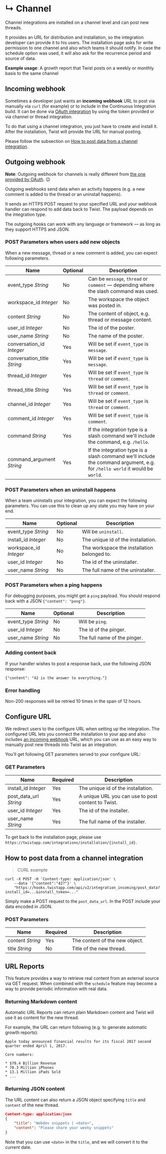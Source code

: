 # &#8627; Channel

Channel integrations are installed on a channel level and can post new threads.

It provides an URL for distribution and installation, so the integration
developer can provide it to his users. The installation page asks for write
permission to one channel and also which teams it should notify. In case the
schedule option was used, it will also ask for the recurrence period and source
of data.

**Example usage**: A growth report that Twist posts on a weekly or monthly
basis to the same channel


## Incoming webhook

Sometimes a developer just wants an **incoming webhook** URL to post
via manually via `curl` (for example) or to include in the Continuous
Integration build. It can be done via [OAuth integration](#oauth) by
using the token provided or via channel or thread integration.

To do that using a channel integration, you just have to create and install
it. After the installation, Twist will provide the URL for manual posting.

Please follow the subsection on
[How to post data from a channel integration](#how-to-post-data-from-a-channel-integration).


## Outgoing webhook

**Note**: Outgoing webhook for channels is really different from [the
one provided by OAuth](#outgoing-webhook). 😉

Outgoing webhooks send data when an activity happens (e.g. a new
comment is added to the thread or an uninstall happens).

It sends an HTTPS POST request to your specified URL and your webhook
handler can respond to add data back to Twist. The payload depends on
the integration type.

The outgoing hooks can work with any language or framework — as long as they
support HTTPS and JSON.


### POST Parameters when users add new objects

When a new message, thread or a new comment is added, you can expect following
parameters.

| Name | Optional | Description |
| --- | --- | --- |
| event_type *String* | No | Can be `message`, `thread` or `comment` — depending where the slash command was used. |
| workspace_id *Integer* | No | The workspace the object was posted in. |
| content *String* | No | The content of object, e.g. thread or message content. |
| user_id *Integer* | No | The id of the poster. |
| user_name *String* | No | The name of the poster. |
| conversation_id *Integer* | Yes | Will be set if `event_type` is `message`. |
| conversation_title *String* | Yes | Will be set if `event_type` is `message`. |
| thread_id *Integer* | Yes | Will be set if `event_type` is `thread` or `comment`. |
| thread_title *String* | Yes | Will be set if `event_type` is `thread` or `comment`. |
| channel_id *Integer* | Yes | Will be set if `event_type` is `thread` or `comment`. |
| comment_id *Integer* | Yes | Will be set if `event_type` is `comment`. |
| command *String* | Yes | If the integration type is a slash command we'll include the command, e.g. `/hello`. |
| command_argument *String* | Yes | If the integration type is a slash command we'll include the command argument, e.g. for `/hello world` it would be `world`. |


### POST Parameters when an uninstall happens

When a team uninstalls your integration, you can expect the following
parameters. You can use this to clean up any state you may have on your end.

| Name | Optional | Description |
| --- | --- | --- |
| event_type *String* | No | Will be `uninstall`. |
| install_id *Integer* | No | The unique id of the installation. |
| workspace_id *Integer* | No | The workspace the installation belonged to. |
| user_id *Integer* | No | The id of the uninstaller. |
| user_name *String* | No | The full name of the uninstaller. |


### POST Parameters when a ping happens

For debugging purposes, you might get a `ping` payload. You should respond back
with a JSON `{"content": "pong"}`.

| Name | Optional | Description |
| --- | --- | --- |
| event_type *String* | No | Will be `ping`. |
| user_id *Integer* | No | The id of the pinger. |
| user_name *String* | No | The full name of the pinger. |


### Adding content back

If your handler wishes to post a response back, use the following JSON
response:

`{"content": "42 is the answer to everything."}`


### Error handling

Non-200 responses will be retried 10 times in the span of 12 hours.


## Configure URL

We redirect users to the configure URL when setting up the integration. The
configured URL lets you connect the installation to your app and also
includes [an incoming webhook](#channel-incoming-webhook) URL, which you can use
as an easy way to manually post new threads into Twist as an integration.

You'll get following GET parameters served to your configure URL:


### GET Parameters

| Name | Required | Description |
| --- | --- | --- |
| install_id *Integer* | Yes | The unique id of the installation. |
| post_data_url *String* | Yes | A unique URL you can use to post content to Twist. |
| user_id *Integer* | Yes | The id of the installer. |
| user_name *String* | Yes | The full name of the installer. |

To get back to the installation page, please use
`https://twistapp.com/integrations/installation/{install_id}`.

## How to post data from a channel integration

> CURL example

```shell
curl -X POST -H 'Content-type: application/json' \
    --data '{"content":"42?"}' \
    "https://hooks.twistapp.com/api/v2/integration_incoming/post_data?install_id=...&install_token=..."
```

Simply make a POST request to the `post_data_url`. In the POST include your data
encoded in JSON.

### POST Parameters

| Name | Required | Description |
| --- | --- | --- |
| content *String* | Yes | The content of the new object. |
| title *String* | No | Title of the new thread. |


## URL Reports

This feature provides a way to retrieve real content from an external source via
GET request. When combined with the `schedule` feature may become a way to
provide periodic information with real data.

### Returning Markdown content

Automatic URL Reports can return plain Markdown content and Twist will use it as
content for the new thread.

For example, the URL can return following (e.g. to generate automatic growth
reports):

```text
Apple today announced financial results for its fiscal 2017 second quarter ended April 1, 2017.

Core numbers:

* $78.4 Billion Revenue
* 78.3 Million iPhones
* 13.1 Million iPads Sold
* ...
```

### Returning JSON content

The URL content can also return a JSON object specifying `title` and `content`
of the new thread.


```json
Content-type: application/json
{
    "title": "Webdev snippets | <date>",
    "content": "Please share your weeky snippets"
}
```

Note that you can use `<date>` in the `title`, and we will convert it to the
current date.

